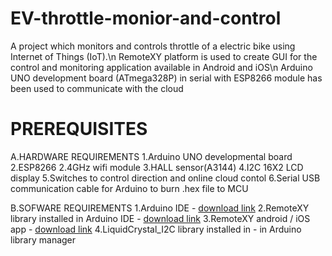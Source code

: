 # EV-throttle-monior-and-control
A project which monitors and controls throttle of a electric bike using Internet  of Things (IoT).\n
RemoteXY platform is used to create GUI for the control and monitoring application available in Android and iOS\n
Arduino UNO development board (ATmega328P) in serial with ESP8266 module has been used to communicate with the cloud

# PREREQUISITES
A.HARDWARE REQUIREMENTS
  1.Arduino UNO developmental board
  2.ESP8266 2.4GHz wifi module
  3.HALL sensor(A3144)
  4.I2C 16X2 LCD display
  5.Switches to control direction and online cloud contol
  6.Serial USB communication cable for Arduino to burn .hex file to MCU
  
B.SOFWARE REQUIREMENTS
  1.Arduino IDE                                     - [download link](https://www.arduino.cc/en/software)
  2.RemoteXY library installed in Arduino IDE       - [download link](https://remotexy.com/en/library/)
  3.RemoteXY android / iOS app                      - [download link](https://remotexy.com/en/download/)
  4.LiquidCrystal_I2C library installed in          - in Arduino library manager
